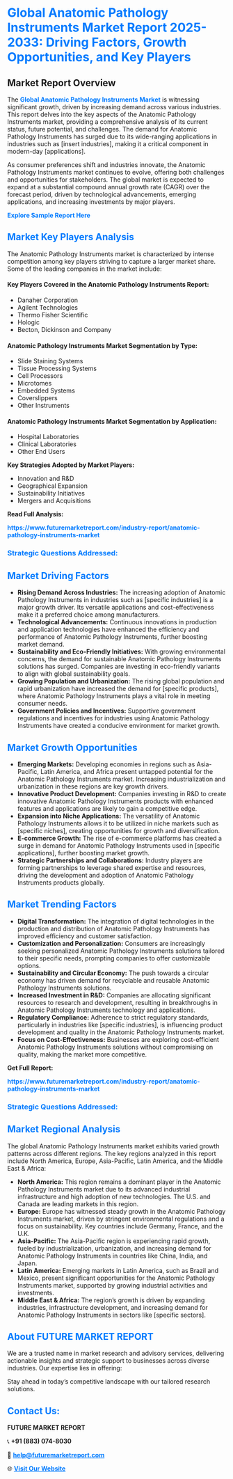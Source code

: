 <h1 style="color: #007BFF;">Global Anatomic Pathology Instruments Market Report 2025-2033: Driving Factors, Growth Opportunities, and Key Players</h1>

<section id="overview">
<h2>Market Report Overview</h2>
<p>The <a href="https://www.futuremarketreport.com/industry-report/anatomic-pathology-instruments-market" style="color: #007BFF; text-decoration: none;"><strong>Global Anatomic Pathology Instruments Market</strong></a> is witnessing significant growth, driven by increasing demand across various industries. This report delves into the key aspects of the Anatomic Pathology Instruments market, providing a comprehensive analysis of its current status, future potential, and challenges. The demand for Anatomic Pathology Instruments has surged due to its wide-ranging applications in industries such as [insert industries], making it a critical component in modern-day [applications].</p>
<p>As consumer preferences shift and industries innovate, the Anatomic Pathology Instruments market continues to evolve, offering both challenges and opportunities for stakeholders. The global market is expected to expand at a substantial compound annual growth rate (CAGR) over the forecast period, driven by technological advancements, emerging applications, and increasing investments by major players.</p>
</section>

<section id="overview">
<p><a href="https://www.futuremarketreport.com/request-sample/reportId=79849" style="color: #007BFF; text-decoration: none;"><strong>Explore Sample Report Here</strong></a></p>
</section>

<section id="key-players">
<h2 style="color: #007BFF;">Market Key Players Analysis</h2>
<p>The Anatomic Pathology Instruments market is characterized by intense competition among key players striving to capture a larger market share. Some of the leading companies in the market include:</p>
<h4>Key Players Covered in the Anatomic Pathology Instruments Report:</h4>
<ul><li>Danaher Corporation</li><li>Agilent Technologies</li><li>Thermo Fisher Scientific</li><li>Hologic</li><li>Becton, Dickinson and Company</li></ul>
<h4>Anatomic Pathology Instruments Market Segmentation by Type:</h4>
<ul><li>Slide Staining Systems</li><li>Tissue Processing Systems</li><li>Cell Processors</li><li>Microtomes</li><li>Embedded Systems</li><li>Coverslippers</li><li>Other Instruments</li></ul>

<h4>Anatomic Pathology Instruments Market Segmentation by Application:</h4>
<ul><li>Hospital Laboratories</li><li>Clinical Laboratories</li><li>Other End Users</li></ul>
<p><strong>Key Strategies Adopted by Market Players:</strong></p>
<ul>
<li>Innovation and R&D</li>
<li>Geographical Expansion</li>
<li>Sustainability Initiatives</li>
<li>Mergers and Acquisitions</li>
</ul>
</section>

<section>
<p><strong>Read Full Analysis: </strong></p><a href="https://www.futuremarketreport.com/industry-report/anatomic-pathology-instruments-market" style="color: #007BFF; text-decoration: none;"><strong>https://www.futuremarketreport.com/industry-report/anatomic-pathology-instruments-market</strong></a>
<h3 style="color: #007BFF;">Strategic Questions Addressed:</h3>
</section>

<section id="driving-factors">
<h2 style="color: #007BFF;">Market Driving Factors</h2>
<ul>
<li><strong>Rising Demand Across Industries:</strong> The increasing adoption of Anatomic Pathology Instruments in industries such as [specific industries] is a major growth driver. Its versatile applications and cost-effectiveness make it a preferred choice among manufacturers.</li>
<li><strong>Technological Advancements:</strong> Continuous innovations in production and application technologies have enhanced the efficiency and performance of Anatomic Pathology Instruments, further boosting market demand.</li>
<li><strong>Sustainability and Eco-Friendly Initiatives:</strong> With growing environmental concerns, the demand for sustainable Anatomic Pathology Instruments solutions has surged. Companies are investing in eco-friendly variants to align with global sustainability goals.</li>
<li><strong>Growing Population and Urbanization:</strong> The rising global population and rapid urbanization have increased the demand for [specific products], where Anatomic Pathology Instruments plays a vital role in meeting consumer needs.</li>
<li><strong>Government Policies and Incentives:</strong> Supportive government regulations and incentives for industries using Anatomic Pathology Instruments have created a conducive environment for market growth.</li>
</ul>
</section>

<section id="growth-opportunities">
<h2 style="color: #007BFF;">Market Growth Opportunities</h2>
<ul>
<li><strong>Emerging Markets:</strong> Developing economies in regions such as Asia-Pacific, Latin America, and Africa present untapped potential for the Anatomic Pathology Instruments market. Increasing industrialization and urbanization in these regions are key growth drivers.</li>
<li><strong>Innovative Product Development:</strong> Companies investing in R&D to create innovative Anatomic Pathology Instruments products with enhanced features and applications are likely to gain a competitive edge.</li>
<li><strong>Expansion into Niche Applications:</strong> The versatility of Anatomic Pathology Instruments allows it to be utilized in niche markets such as [specific niches], creating opportunities for growth and diversification.</li>
<li><strong>E-commerce Growth:</strong> The rise of e-commerce platforms has created a surge in demand for Anatomic Pathology Instruments used in [specific applications], further boosting market growth.</li>
<li><strong>Strategic Partnerships and Collaborations:</strong> Industry players are forming partnerships to leverage shared expertise and resources, driving the development and adoption of Anatomic Pathology Instruments products globally.</li>
</ul>
</section>

<section id="trending-factors">
<h2 style="color: #007BFF;">Market Trending Factors</h2>
<ul>
<li><strong>Digital Transformation:</strong> The integration of digital technologies in the production and distribution of Anatomic Pathology Instruments has improved efficiency and customer satisfaction.</li>
<li><strong>Customization and Personalization:</strong> Consumers are increasingly seeking personalized Anatomic Pathology Instruments solutions tailored to their specific needs, prompting companies to offer customizable options.</li>
<li><strong>Sustainability and Circular Economy:</strong> The push towards a circular economy has driven demand for recyclable and reusable Anatomic Pathology Instruments solutions.</li>
<li><strong>Increased Investment in R&D:</strong> Companies are allocating significant resources to research and development, resulting in breakthroughs in Anatomic Pathology Instruments technology and applications.</li>
<li><strong>Regulatory Compliance:</strong> Adherence to strict regulatory standards, particularly in industries like [specific industries], is influencing product development and quality in the Anatomic Pathology Instruments market.</li>
<li><strong>Focus on Cost-Effectiveness:</strong> Businesses are exploring cost-efficient Anatomic Pathology Instruments solutions without compromising on quality, making the market more competitive.</li>
</ul>
</section>

<section>
<p><strong>Get Full Report: </strong></p><a href="https://www.futuremarketreport.com/industry-report/anatomic-pathology-instruments-market" style="color: #007BFF; text-decoration: none;"><strong>https://www.futuremarketreport.com/industry-report/anatomic-pathology-instruments-market</strong></a>
<h3 style="color: #007BFF;">Strategic Questions Addressed:</h3>
</section>


<section id="regional-analysis">
<h2 style="color: #007BFF;">Market Regional Analysis</h2>
<p>The global Anatomic Pathology Instruments market exhibits varied growth patterns across different regions. The key regions analyzed in this report include North America, Europe, Asia-Pacific, Latin America, and the Middle East & Africa:</p>
<ul>
<li><strong>North America:</strong> This region remains a dominant player in the Anatomic Pathology Instruments market due to its advanced industrial infrastructure and high adoption of new technologies. The U.S. and Canada are leading markets in this region.</li>
<li><strong>Europe:</strong> Europe has witnessed steady growth in the Anatomic Pathology Instruments market, driven by stringent environmental regulations and a focus on sustainability. Key countries include Germany, France, and the U.K.</li>
<li><strong>Asia-Pacific:</strong> The Asia-Pacific region is experiencing rapid growth, fueled by industrialization, urbanization, and increasing demand for Anatomic Pathology Instruments in countries like China, India, and Japan.</li>
<li><strong>Latin America:</strong> Emerging markets in Latin America, such as Brazil and Mexico, present significant opportunities for the Anatomic Pathology Instruments market, supported by growing industrial activities and investments.</li>
<li><strong>Middle East & Africa:</strong> The region’s growth is driven by expanding industries, infrastructure development, and increasing demand for Anatomic Pathology Instruments in sectors like [specific sectors].</li>
</ul>
</section>

<footer>
<h2 style="color: #007BFF;">About FUTURE MARKET REPORT</h2>
<p>We are a trusted name in market research and advisory services, delivering actionable insights and strategic support to businesses across diverse industries. Our expertise lies in offering:</p>

<p>Stay ahead in today’s competitive landscape with our tailored research solutions.</p>

<h2 style="color: #007BFF;">Contact Us:</h2>
<p><strong>FUTURE MARKET REPORT</strong></p>
<p>📞 <strong>+91 (883) 074-8030</strong></p>
<p>📧 <strong><a href="mailto:help@futuremarketreport.com" style="color: #007BFF;">help@futuremarketreport.com</a></strong></p>
<p>🌐 <strong><a href="https://www.futuremarketreport.com/" style="color: #007BFF;">Visit Our Website</a></strong></p>
</footer>